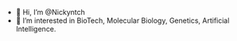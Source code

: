 - 👋 Hi, I’m @Nickyntch
- 👀 I’m interested in BioTech, Molecular Biology, Genetics, Artificial Intelligence.


<!---
Nickyntch/Nickyntch is a ✨ special ✨ repository because its `README.md` (this file) appears on your GitHub profile.
You can click the Preview link to take a look at your changes.- 🌱 I’m currently learning Python, 
- 💞️ I’m looking to collaborate on ...
- 📫 How to reach me ...
--->
